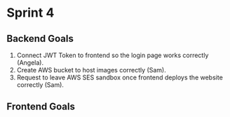 # Sprint 4

## Backend Goals

1. Connect JWT Token to frontend so the login page works correctly (Angela).
2. Create AWS bucket to host images correctly (Sam).
3. Request to leave AWS SES sandbox once frontend deploys the website correctly (Sam).

## Frontend Goals
